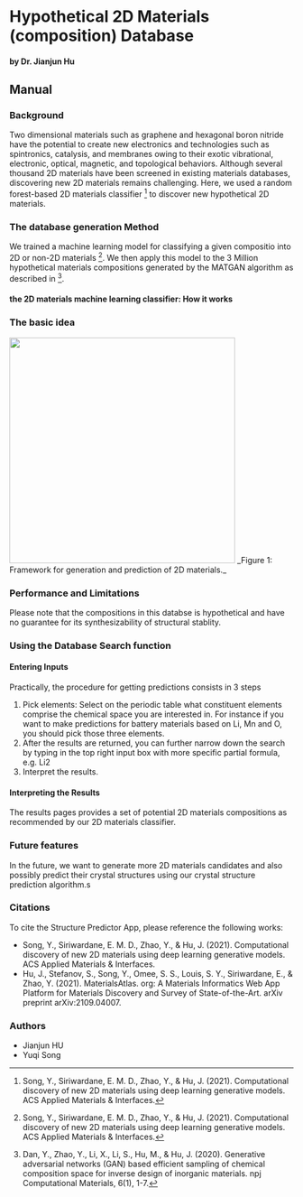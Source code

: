 
# Hypothetical 2D Materials (composition) Database
#### by Dr. Jianjun Hu

## Manual

### Background 
Two dimensional materials such as graphene and hexagonal boron nitride have the potential to create new electronics and technologies such as spintronics, catalysis, and membranes owing to their exotic vibrational, electronic, optical, magnetic, and topological behaviors. Although several thousand 2D materials have been screened in existing materials databases, discovering new 2D materials remains challenging. Here, we used a random forest-based 2D materials classifier [^1] to discover new hypothetical 2D materials.


### The database generation Method

We trained a machine learning model for classifying a given compositio into 2D or non-2D materials [^1]. We then apply this model to the 3 Million hypothetical materials compositions generated by the MATGAN algorithm as described in [^2]. 

#### the 2D materials machine learning classifier: How it works


### The basic idea
<img src="img2d.png" width="400">
_Figure 1: Framework for generation and prediction of 2D materials._

<!-- ![How 2d works](img/2d.png) -->


### Performance and Limitations

Please note that the compositions in this databse is hypothetical and have no guarantee for its synthesizability of structural stablity. 

### Using the Database Search function

#### Entering Inputs

Practically, the procedure for getting predictions consists in 3 steps

1. Pick elements: Select on the periodic table what constituent elements comprise the chemical space you are interested in.
   For instance if you want to make predictions for battery materials based on Li, Mn and O, you should pick those three elements.
2. After the results are returned, you can further narrow down the search by typing in the top right input box with more specific partial formula, e.g. Li2
3. Interpret the results.
   

#### Interpreting the Results

The results pages provides a set of potential 2D materials compositions as recommended by our 2D materials classifier. 



### Future features

In the future, we want to generate more 2D materials candidates and also possibly predict their crystal structures using our crystal structure prediction algorithm.s

### Citations

To cite the Structure Predictor App, please reference the following works:

- Song, Y., Siriwardane, E. M. D., Zhao, Y., & Hu, J. (2021). Computational discovery of new 2D materials using deep learning generative models. ACS Applied Materials & Interfaces.
- Hu, J., Stefanov, S., Song, Y., Omee, S. S., Louis, S. Y., Siriwardane, E., & Zhao, Y. (2021). MaterialsAtlas. org: A Materials Informatics Web App Platform for Materials Discovery and Survey of State-of-the-Art. arXiv preprint arXiv:2109.04007.

[^1]: Song, Y., Siriwardane, E. M. D., Zhao, Y., & Hu, J. (2021). Computational discovery of new 2D materials using deep learning generative models. ACS Applied Materials & Interfaces.
[^2]: Dan, Y., Zhao, Y., Li, X., Li, S., Hu, M., & Hu, J. (2020). Generative adversarial networks (GAN) based efficient sampling of chemical composition space for inverse design of inorganic materials. npj Computational Materials, 6(1), 1-7.



### Authors

- Jianjun HU
- Yuqi Song
